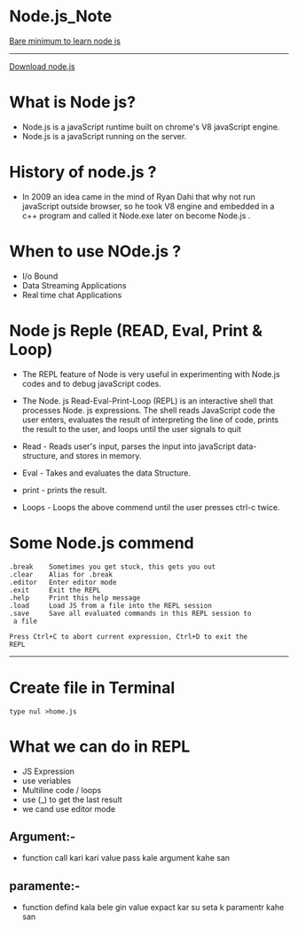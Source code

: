 # Node.js_Note

[Bare minimum to learn node js](https://www.simplilearn.com/nodejs-for-beginners-article)
****
[Download node.js](https://nodejs.org/en/)

# What is Node js?
- Node.js is a javaScript runtime built on chrome's V8 javaScript engine.
- Node.js is a javaScript running on the server. 

# History of node.js ?
- In 2009 an idea came in the mind of Ryan Dahi that why not run javaScript outside browser, so he took V8 engine and embedded in a c++ program and called it Node.exe later on become Node.js .

# When to use NOde.js ?
- I/o Bound
- Data Streaming Applications
- Real time chat Applications

# Node js Reple (READ, Eval, Print & Loop)
- The REPL feature of Node is very useful in experimenting with Node.js codes and to debug javaScript codes.
- The Node. js Read-Eval-Print-Loop (REPL) is an interactive shell that processes Node. js expressions. The shell reads JavaScript code the user enters, evaluates the result of interpreting the line of code, prints the result to the user, and loops until the user signals to quit

- Read - Reads user's input, parses the input into javaScript data-structure, and stores in memory.

- Eval - Takes and evaluates the data Structure.

- print - prints the result.

- Loops - Loops the above commend until the user presses ctrl-c twice.

# Some Node.js commend
```
.break    Sometimes you get stuck, this gets you out
.clear    Alias for .break
.editor   Enter editor mode
.exit     Exit the REPL
.help     Print this help message
.load     Load JS from a file into the REPL session
.save     Save all evaluated commands in this REPL session to
 a file

Press Ctrl+C to abort current expression, Ctrl+D to exit the 
REPL
```
*********
# Create file in Terminal
```
type nul >home.js
```
# What we can do in REPL

- JS Expression
- use veriables
- Multiline code / loops
- use (_) to get the last result
- we cand use editor mode

## Argument:- 
- function call kari kari value pass kale argument kahe san
## paramente:-
- function defind kala bele gin value expact kar su seta k paramentr kahe san










